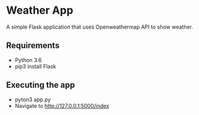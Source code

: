 # Weather App

A simple Flask application that uses Openweathermap API to show weather. 

## Requirements

- Python 3.6
- pip3 install Flask

## Executing the app

- pyton3 app.py
- Navigate to http://127.0.0.1:5000/index
